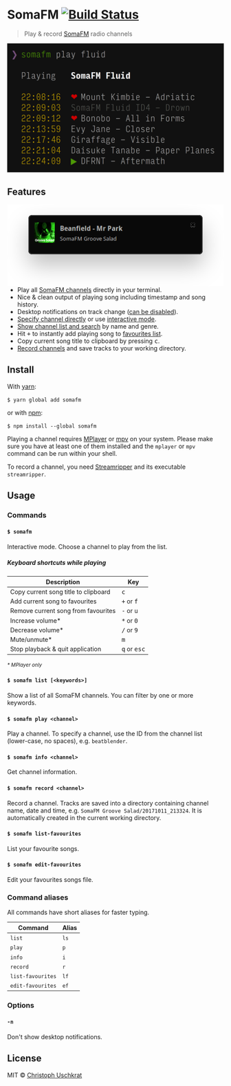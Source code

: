 # SomaFM [![Build Status](https://travis-ci.org/uschek/somafm.svg?branch=master)](https://travis-ci.org/uschek/somafm)

> Play & record [SomaFM](https://somafm.com) radio channels

![](media/screenshot.png)


## Features

<img src="media/notification.png" width="510" align="right" />

- Play all [SomaFM channels](https://somafm.com/listen/) directly in your terminal.
- Nice & clean output of playing song including timestamp and song history.
- Desktop notifications on track change ([can be disabled](#-n)).
- [Specify channel directly](#-somafm-play-channel) or use [interactive mode](#-somafm).
- [Show channel list and search](#-somafm-list-keywords) by name and genre.
- Hit <kbd>+</kbd> to instantly add playing song to [favourites list](#-somafm-list-favourites).
- Copy current song title to clipboard by pressing <kbd>c</kbd>.
- [Record channels](#-somafm-record-channel) and save tracks to your working directory.


## Install

With [yarn](https://yarnpkg.com):

```console
$ yarn global add somafm
```

or with [npm](https://www.npmjs.com):

```console
$ npm install --global somafm
```

Playing a channel requires [MPlayer](https://mplayerhq.hu) or [mpv](https://mpv.io) on your system. Please make sure you have at least one of them installed and the `mplayer` or `mpv` command can be run within your shell.

To record a channel, you need [Streamripper](http://streamripper.sourceforge.net) and its executable `streamripper`.


## Usage

### Commands

#### `$ somafm`

Interactive mode. Choose a channel to play from the list.

##### Keyboard shortcuts while playing

Description                          | Key
------------------------------------ | ------------------------------
Copy current song title to clipboard | <kbd>c</kbd>
Add current song to favourites       | <kbd>+</kbd> or <kbd>f</kbd>
Remove current song from favourites  | <kbd>-</kbd> or <kbd>u</kbd>
Increase volume*                     | <kbd>\*</kbd> or <kbd>0</kbd>
Decrease volume*                     | <kbd>/</kbd> or <kbd>9</kbd>
Mute/unmute*                         | <kbd>m</kbd>
Stop playback & quit application     | <kbd>q</kbd> or <kbd>esc</kbd>

<small>_* MPlayer only_</small>

#### `$ somafm list [<keywords>]`

Show a list of all SomaFM channels. You can filter by one or more keywords.

#### `$ somafm play <channel>`

Play a channel. To specify a channel, use the ID from the channel list (lower-case, no spaces), e.g. `beatblender`.

#### `$ somafm info <channel>`

Get channel information.

#### `$ somafm record <channel>`

Record a channel. Tracks are saved into a directory containing channel name, date and time, e.g. `SomaFM Groove Salad/20171011_213324`. It is automatically created in the current working directory.

#### `$ somafm list-favourites`

List your favourite songs.

#### `$ somafm edit-favourites`

Edit your favourites songs file.

### Command aliases

All commands have short aliases for faster typing.

Command           | Alias
----------------- | -----
`list`            | `ls`
`play`            | `p`
`info`            | `i`
`record`          | `r`
`list-favourites` | `lf`
`edit-favourites` | `ef`

### Options

#### `-n`

Don't show desktop notifications.


## License

MIT © [Christoph Uschkrat](https://c.uschkrat.com)
